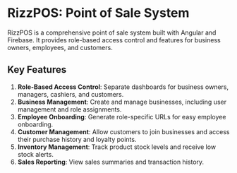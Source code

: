 # RizzPOS: Point of Sale System

RizzPOS is a comprehensive point of sale system built with Angular and Firebase. It provides role-based access control and features for business owners, employees, and customers.

## Key Features

1. **Role-Based Access Control**: Separate dashboards for business owners, managers, cashiers, and customers.
2. **Business Management**: Create and manage businesses, including user management and role assignments.
3. **Employee Onboarding**: Generate role-specific URLs for easy employee onboarding.
4. **Customer Management**: Allow customers to join businesses and access their purchase history and loyalty points.
5. **Inventory Management**: Track product stock levels and receive low stock alerts.
6. **Sales Reporting**: View sales summaries and transaction history.
